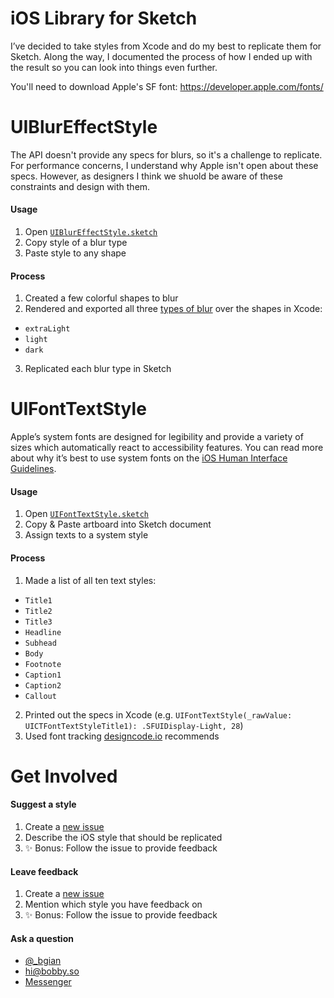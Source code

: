 # iOS Library for Sketch

I’ve decided to take styles from Xcode and do my best to replicate them for Sketch. Along the way, I documented the process of how I ended up with the result so you can look into things even further.

You'll need to download Apple's SF font: https://developer.apple.com/fonts/

# UIBlurEffectStyle
The API doesn't provide any specs for blurs, so it's a challenge to replicate. For performance concerns, I understand why Apple isn't open about these specs. However, as designers I think we shuold be aware of these constraints and design with them.

#### Usage
1. Open [`UIBlurEffectStyle.sketch`](https://github.com/bgian/Sketch-iOS-Library/blob/master/UIBlurEffectStyle/UIBlurEffectStyle.sketch)
2. Copy style of a blur type
3. Paste style to any shape

#### Process
1. Created a few colorful shapes to blur
2. Rendered and exported all three [types of blur](https://developer.apple.com/reference/uikit/uiblureffectstyle) over the shapes in Xcode:
  - `extraLight`
  - `light`
  - `dark`
3. Replicated each blur type in Sketch

# UIFontTextStyle
Apple’s system fonts are designed for legibility and provide a variety of sizes which automatically react to accessibility features. You can read more about why it’s best to use system fonts on the [iOS Human Interface Guidelines](https://developer.apple.com/ios/human-interface-guidelines/visual-design/typography/).

#### Usage
1. Open [`UIFontTextStyle.sketch`](https://github.com/bgian/Sketch-iOS-Library/blob/master/UIFontTextStyle/UIFontTextStyle.sketch)
2. Copy & Paste artboard into Sketch document
3. Assign texts to a system style

#### Process
1. Made a list of all ten text styles:
  - `Title1`
  - `Title2`
  - `Title3`
  - `Headline`
  - `Subhead`
  - `Body`
  - `Footnote`
  - `Caption1`
  - `Caption2`
  - `Callout`
2. Printed out the specs in Xcode (e.g. `UIFontTextStyle(_rawValue: UICTFontTextStyleTitle1): .SFUIDisplay-Light, 28`)
3. Used font tracking [designcode.io](https://designcode.io/cloud/chapter1/iOS-Tracking.jpg) recommends

# Get Involved

#### Suggest a style
1. Create a [new issue](https://github.com/bgian/Sketch-iOS-Library/issues/new)
2. Describe the iOS style that should be replicated
3. ✨ Bonus: Follow the issue to provide feedback

#### Leave feedback
1. Create a [new issue](https://github.com/bgian/Sketch-iOS-Library/issues/new)
2. Mention which style you have feedback on
3. ✨ Bonus: Follow the issue to provide feedback

#### Ask a question
- <a href="https://twitter.com/_bgian">@_bgian</a>
- <a href="mailto:hi@bobby.so">hi@bobby.so</a>
- <a href="http://m.me/bobbygiangeruso">Messenger</a>
